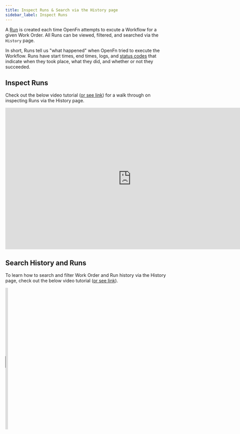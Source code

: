```yaml
---
title: Inspect Runs & Search via the History page
sidebar_label: Inspect Runs
---
```


A [Run](/documentation/get-started/terminology#run) is created each time
OpenFn attempts to excute a Workflow for a given Work Order. All Runs can be
viewed, filtered, and searched via the `History` page.

In short, Runs tell us "what happened" when OpenFn tried to execute the
Workflow. Runs have start times, end times, logs, and
[status codes](/documentation/monitor-history/status-codes) that indicate
when they took place, what they did, and whether or not they succeeded.

## Inspect Runs

Check out the below video tutorial
([or see link](https://youtu.be/xPgVZmJMT3w?si=bMf9wof_Qla-0ihW)) for a walk
through on inspecting Runs via the History page.

<iframe width="784" height="441" src="https://www.youtube.com/embed/xPgVZmJMT3w?si=fO7_kqgpbUJE6ArK" title="YouTube video player" frameborder="0" allow="accelerometer; autoplay; clipboard-write; encrypted-media; gyroscope; picture-in-picture; web-share" allowfullscreen></iframe>

## Search History and Runs

To learn how to search and filter Work Order and Run history via the History
page, check out the below video tutorial
([or see link](https://youtu.be/XIUykmLCxwQ?si=pCzefw4zyLxG1voE)).

<iframe width="8" height="441" src="https://www.youtube.com/embed/XIUykmLCxwQ?si=IM73HvXEC2Azg5YF" title="YouTube video player" frameborder="0" allow="accelerometer; autoplay; clipboard-write; encrypted-media; gyroscope; picture-in-picture; web-share" allowfullscreen></iframe>
